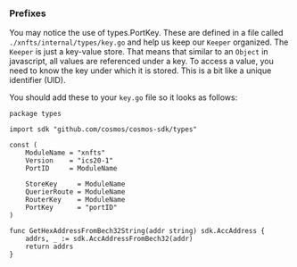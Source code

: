 
### Prefixes

You may notice the use of types.PortKey. These are defined in a file called `./xnfts/internal/types/key.go` and help us keep our `Keeper` organized. The `Keeper` is just a key-value store. That means that similar to an `Object` in javascript, all values are referenced under a key. To access a value, you need to know the key under which it is stored. This is a bit like a unique identifier (UID).

 You should add these to your `key.go` file so it looks as follows:

```go=
package types

import sdk "github.com/cosmos/cosmos-sdk/types"

const (
	ModuleName = "xnfts"
	Version    = "ics20-1"
	PortID     = ModuleName
	
	StoreKey     = ModuleName
	QuerierRoute = ModuleName
	RouterKey    = ModuleName
	PortKey      = "portID"
)

func GetHexAddressFromBech32String(addr string) sdk.AccAddress {
	addrs, _ := sdk.AccAddressFromBech32(addr)
	return addrs
}


```

